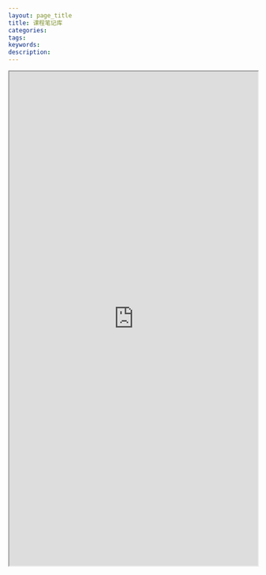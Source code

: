 ```yaml
---
layout: page_title
title: 课程笔记库
categories:
tags:
keywords:
description:
---
```



<!-- <a class="list-group-item-lay pjaxlink" href="http://www.guofei.site/Matlab_notes" target="Matlab_notes">跳转：Matlab 笔记库</a> -->


<iframe src="http://www.guofei.site/course/#/_sidebar" width="100%" height="1000em" marginwidth="10%"></iframe>
